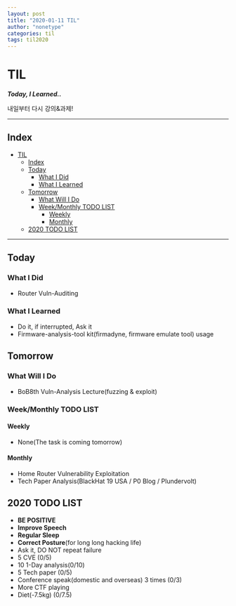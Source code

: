 ```yaml
---
layout: post
title: "2020-01-11 TIL"
author: "nonetype"
categories: til
tags: til2020
---
```


# TIL
***Today, I Learned..***

내일부터 다시 강의&과제!

---
## Index

<!-- @import "[TOC]" {cmd="toc" depthFrom=1 depthTo=6 orderedList=false} -->
<!-- code_chunk_output -->

- [TIL](#til)
  - [Index](#index)
  - [Today](#today)
    - [What I Did](#what-i-did)
    - [What I Learned](#what-i-learned)
  - [Tomorrow](#tomorrow)
    - [What Will I Do](#what-will-i-do)
    - [Week/Monthly TODO LIST](#weekmonthly-todo-list)
      - [Weekly](#weekly)
      - [Monthly](#monthly)
  - [2020 TODO LIST](#2020-todo-list)

<!-- /code_chunk_output -->

---


## Today
### What I Did
- Router Vuln-Auditing

### What I Learned
- Do it, if interrupted, Ask it
- Firmware-analysis-tool kit(firmadyne, firmware emulate tool) usage

## Tomorrow
### What Will I Do
- BoB8th Vuln-Analysis Lecture(fuzzing & exploit)

### Week/Monthly TODO LIST
#### Weekly
- None(The task is coming tomorrow)

#### Monthly
- Home Router Vulnerability Exploitation
- Tech Paper Analysis(BlackHat 19 USA / P0 Blog / Plundervolt)


## 2020 TODO LIST
- **BE POSITIVE**
- **Improve Speech**
- **Regular Sleep**
- **Correct Posture**(for long long hacking life)
- Ask it, DO NOT repeat failure
- 5 CVE (0/5)
- 10 1-Day analysis(0/10)
- 5 Tech paper (0/5)
- Conference speak(domestic and overseas) 3 times (0/3)
- More CTF playing
- Diet(-7.5kg) (0/7.5)
